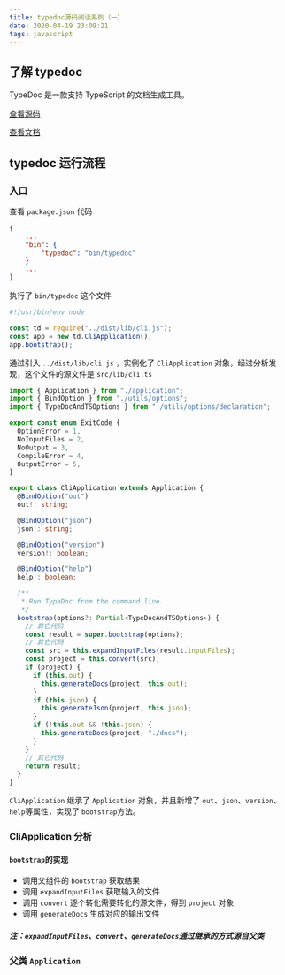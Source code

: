 ```yaml
---
title: typedoc源码阅读系列（一）
date: 2020-04-19 23:09:21
tags: javascript
---
```


## 了解 typedoc

TypeDoc 是一款支持 TypeScript 的文档生成工具。

[查看源码](https://github.com/TypeStrong/typedoc)

[查看文档](https://typedoc.org/api/index.html)

## typedoc 运行流程

### 入口

查看 `package.json` 代码

```json
{
    ...
    "bin": {
        "typedoc": "bin/typedoc"
    }
    ...
}

```

执行了 `bin/typedoc` 这个文件

```js
#!/usr/bin/env node

const td = require("../dist/lib/cli.js");
const app = new td.CliApplication();
app.bootstrap();
```

通过引入 `../dist/lib/cli.js` ，实例化了 `CliApplication` 对象，经过分析发现，这个文件的源文件是 `src/lib/cli.ts`

```ts
import { Application } from "./application";
import { BindOption } from "./utils/options";
import { TypeDocAndTSOptions } from "./utils/options/declaration";

export const enum ExitCode {
  OptionError = 1,
  NoInputFiles = 2,
  NoOutput = 3,
  CompileError = 4,
  OutputError = 5,
}

export class CliApplication extends Application {
  @BindOption("out")
  out!: string;

  @BindOption("json")
  json!: string;

  @BindOption("version")
  version!: boolean;

  @BindOption("help")
  help!: boolean;

  /**
   * Run TypeDoc from the command line.
   */
  bootstrap(options?: Partial<TypeDocAndTSOptions>) {
    // 其它代码
    const result = super.bootstrap(options);
    // 其它代码
    const src = this.expandInputFiles(result.inputFiles);
    const project = this.convert(src);
    if (project) {
      if (this.out) {
        this.generateDocs(project, this.out);
      }
      if (this.json) {
        this.generateJson(project, this.json);
      }
      if (!this.out && !this.json) {
        this.generateDocs(project, "./docs");
      }
    }
    // 其它代码
    return result;
  }
}
```

`CliApplication` 继承了 `Application` 对象，并且新增了 `out`、`json`、`version`、`help`等属性，实现了 `bootstrap`方法。

### CliApplication 分析

#### `bootstrap`的实现

- 调用父组件的 `bootstrap` 获取结果
- 调用 `expandInputFiles` 获取输入的文件
- 调用 `convert` 逐个转化需要转化的源文件，得到 `project` 对象
- 调用 `generateDocs` 生成对应的输出文件

##### 注：`expandInputFiles`、`convert`、`generateDocs`通过继承的方式源自父类

### 父类 `Application`
